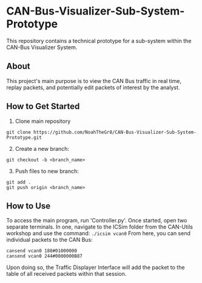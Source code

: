 # CAN-Bus-Visualizer-Sub-System-Prototype
This repository contains a technical prototype for a sub-system within the CAN-Bus Visualizer System.

## About
This project's main purpose is to view the CAN Bus traffic in real time, replay packets, and potentially edit packets of interest by the analyst. 

## How to Get Started
1. Clone main repository
```
git clone https://github.com/NoahTheGr8/CAN-Bus-Visualizer-Sub-System-Prototype.git
```
2. Create a new branch:
```
git checkout -b <branch_name>
```
3. Push files to new branch:
```
git add .
git push origin <branch_name>
```

## How to Use
To access the main program, run 'Controller.py'. Once started, open two separate terminals. In one, navigate to the ICSim folder from the CAN-Utils workshop and use the command:
```./icsim vcan0```
From here, you can send individual packets to the CAN Bus:
```
cansend vcan0 188#01000000
cansend vcan0 244#0000000B87
```
Upon doing so, the Traffic Displayer Interface will add the packet to the table of all received packets within that session.